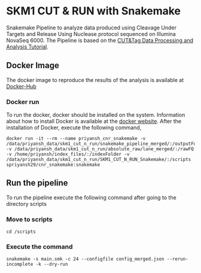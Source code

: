 # SKM1 CUT & RUN with Snakemake
Snakemake Pipeline to analyze data produced using Cleavage Under Targets and Release Using Nuclease protocol sequenced on Illumina NovaSeq 6000. The Pipeline is based on the [CUT&Tag Data Processing and Analysis Tutorial](https://yezhengstat.github.io/CUTTag_tutorial/index.html).

## Docker Image
The docker image to reproduce the results of the analysis is available at
[Docker-Hub](https://hub.docker.com/layers/spriyansh29/cnr_snakemake/dev/images/sha256-09097d493ed10382d234c300740f6cac35d185652887347df241aafbac576bbf?context=explore)

### Docker run
To run the docker, docker should be installed on the system. Information about how to install Docker is available at the [docker website](https://docs.docker.com/engine/install/). After the installation of Docker, execute the following command,
```
docker run -it --rm --name priyansh_cnr_snakemake -v /data/priyansh_data/skm1_cut_n_run/snakemake_pipeline_merged/:/outputFolder -v /data/priyansh_data/skm1_cut_n_run/absolute_raw/lane_merged/:/rawFQ -v /home/priyansh/index_files/:/indexFolder -v /data/priyansh_data/skm1_cut_n_run/SKM1_CUT_N_RUN_Snakemake/:/scripts spriyansh29/cnr_snakemake:snakemake
```

## Run the pipeline
To run the pipeline execute the following command after going to the directory scripts

### Move to scripts
```
cd /scripts
```
### Execute the command
```
snakemake -s main.smk -c 24 --configfile config_merged.json --rerun-incomplete -k --dry-run
```
